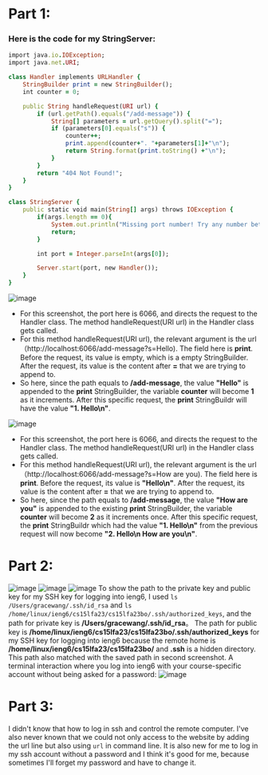 # Part 1:
### Here is the code for my StringServer:

```ruby
import java.io.IOException;
import java.net.URI;

class Handler implements URLHandler {
    StringBuilder print = new StringBuilder();
    int counter = 0;

    public String handleRequest(URI url) {
        if (url.getPath().equals("/add-message")) {
            String[] parameters = url.getQuery().split("=");
            if (parameters[0].equals("s")) {
                counter++;
                print.append(counter+". "+parameters[1]+"\n");
                return String.format(print.toString() +"\n");
            }
        }
        return "404 Not Found!";
    }
}

class StringServer {
    public static void main(String[] args) throws IOException {
        if(args.length == 0){
            System.out.println("Missing port number! Try any number between 1024 to 49151");
            return;
        }

        int port = Integer.parseInt(args[0]);

        Server.start(port, new Handler());
    }
}
```

![image](https://github.com/graceswang/cse15l-lab-reports/assets/135576306/5743d7d8-15ad-4663-bbf2-d88d2f04b7ae)
- For this screenshot, the port here is 6066, and directs the request to the Handler class. The method handleRequest(URI url) in the Handler class gets called.
- For this method handleRequest(URI url), the relevant argument is the url（http://localhost:6066/add-message?s=Hello). The field here is **print**. Before the request, its value is empty, which is a empty StringBuilder. After the request, its value is the content after **=** that we are trying to append to.
- So here, since the path equals to **/add-message**, the value **"Hello"** is appended to the **print** StringBuilder, the variable **counter** will become **1** as it increments. After this specific request, the **print** StringBuildr will have the value **"1. Hello\n"**. 

![image](https://github.com/graceswang/cse15l-lab-reports/assets/135576306/cbebe944-05b6-46d0-8f01-c20cc7e5e780)
- For this screenshot, the port here is 6066, and directs the request to the Handler class. The method handleRequest(URI url) in the Handler class gets called.
- For this method handleRequest(URI url), the relevant argument is the url（http://localhost:6066/add-message?s=How are you). The field here is **print**. Before the request, its value is **"Hello\n"**. After the request, its value is the content after **=** that we are trying to append to.
- So here, since the path equals to **/add-message**, the value **"How are you"** is appended to the existing **print** StringBuilder, the variable **counter** will become **2** as it increments once. After this specific request, the **print** StringBuildr which had the value **"1. Hello\n"** from the previous request will now become **"2. Hello\n How are you\n"**.


# Part 2:
![image](https://github.com/graceswang/cse15l-lab-reports/assets/135576306/14351670-f221-42a1-99a5-189b36b9df82)
![image](https://github.com/graceswang/cse15l-lab-reports/assets/135576306/f34ffff9-09b5-42d1-9af6-61459a9cca90)
![image](https://github.com/graceswang/cse15l-lab-reports/assets/135576306/c1eafd33-e350-4bff-bff8-7574458770d4)
To show the path to the private key and public key for my SSH key for logging into ieng6, I used ```ls /Users/gracewang/.ssh/id_rsa``` and ```ls /home/linux/ieng6/cs15lfa23/cs15lfa23bo/.ssh/authorized_keys```, and the path for private key is **/Users/gracewang/.ssh/id_rsa**。 The path for public key is **/home/linux/ieng6/cs15lfa23/cs15lfa23bo/.ssh/authorized_keys** for my SSH key for logging into ieng6 because the remote home is **/home/linux/ieng6/cs15lfa23/cs15lfa23bo/** and **.ssh** is a hidden directory. This path also matched with the saved path in second screenshot. 
A terminal interaction where you log into ieng6 with your course-specific account without being asked for a password:
![image](https://github.com/graceswang/cse15l-lab-reports/assets/135576306/5c164b2f-4160-4d99-b7a9-f3111800cc48)

# Part 3:
I didn't know that how to log in ssh and control the remote computer. I've also never known that we could not only access to the website by adding the url line but also using ``url`` in command line. It is also new for me to log in my ssh account without a password and I think it's good for me, because sometimes I'll forget my password and have to change it. 


  
